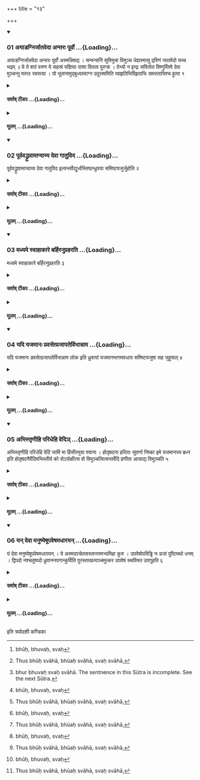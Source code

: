 +++
title = "१३"

+++

<div class="js_include" includetitle="true" newlevelforh1="3" unfilled url="/vedAH_yajuH/taittirIyam/sUtram/ApastambaH/shrautam/vishvAsa-prastutiH/03/13/01_ayADagnirjAtavedA_antaraH_pUrvo.md">
<details open><summary><h3>01 अयाडग्निर्जातवेदा अन्तरः पूर्वो ...{Loading}...</h3></summary>

अयाडग्निर्जातवेदा अन्तरः पूर्वो अस्मन्निषद्य । सन्वन्सनिं सुविमुचा विमुञ्च धेह्यस्मासु द्रविणं जातवेदो यच्च भद्रम् ॥ ये ते शतं वरुण ये सहस्रं यज्ञियाः पाशा वितता पुरुत्रा । तेभ्यो न इन्द्रः सवितोत विष्णुर्विश्वे देवा मुञ्चन्तु मरुतः स्वस्त्या । यो भूतानामुद्बुध्यस्वाग्न उदुत्तममिति व्याहृतिभिर्विहृताभिः समस्ताभिश्च हुत्वा १
</details>
</div>
<div class="js_include collapsed" newlevelforh1="4" title="सर्वाष् टीकाः" unfilled url="/vedAH_yajuH/taittirIyam/sUtram/ApastambaH/shrautam/sarvASh_TIkAH/03/13/01_ayADagnirjAtavedA_antaraH_pUrvo.md">
<details><summary><h4>सर्वाष् टीकाः ...{Loading}...</h4></summary>
<details><summary>थिते</summary>

1. ayāḍagnirjātavedāḥ... After having offered (the all expiation-libations) with these formulae and with the sacred utterances[^1] severally[^2] and jointly,[^3]  


[^1]: bhūḥ, bhuvaḥ, svaḥ  

[^2]: Thus bhūḥ svāhā, bhūaḥ svāhā, svaḥ svāhā,  

[^3]: bhur bhuvaḥ svaḥ svāhā. The sentnence in this Sūtra is incomplete. See the next Sūtra.
</details>
</details>
</div>
<div class="js_include collapsed" newlevelforh1="4" title="मूलम्" unfilled url="/vedAH_yajuH/taittirIyam/sUtram/ApastambaH/shrautam/mUlam/03/13/01_ayADagnirjAtavedA_antaraH_pUrvo.md">
<details><summary><h4>मूलम् ...{Loading}...</h4></summary>

अयाडग्निर्जातवेदा अन्तरः पूर्वो अस्मन्निषद्य । सन्वन्सनिं सुविमुचा विमुञ्च धेह्यस्मासु द्रविणं जातवेदो यच्च भद्रम् ॥ ये ते शतं वरुण ये सहस्रं यज्ञियाः पाशा वितता पुरुत्रा । तेभ्यो न इन्द्रः सवितोत विष्णुर्विश्वे देवा मुञ्चन्तु मरुतः स्वस्त्या । यो भूतानामुद्बुध्यस्वाग्न उदुत्तममिति व्याहृतिभिर्विहृताभिः समस्ताभिश्च हुत्वा १
</details>
</div>
<div class="js_include" includetitle="true" newlevelforh1="3" unfilled url="/vedAH_yajuH/taittirIyam/sUtram/ApastambaH/shrautam/vishvAsa-prastutiH/03/13/02_pUrvavaddhruvAmApyAyya_devA_gAtuvida.md">
<details open><summary><h3>02 पूर्ववद्ध्रुवामाप्याय्य देवा गातुविद ...{Loading}...</h3></summary>

पूर्ववद्ध्रुवामाप्याय्य देवा गातुविद इत्यन्तर्वेद्यूर्ध्वस्तिष्ठन्ध्रुवया समिष्टयजुर्जुहोति २
</details>
</div>
<div class="js_include collapsed" newlevelforh1="4" title="सर्वाष् टीकाः" unfilled url="/vedAH_yajuH/taittirIyam/sUtram/ApastambaH/shrautam/sarvASh_TIkAH/03/13/02_pUrvavaddhruvAmApyAyya_devA_gAtuvida.md">
<details><summary><h4>सर्वाष् टीकाः ...{Loading}...</h4></summary>
<details><summary>थिते</summary>

2. having made the Dhruvā swell in the same manner as described earlier,[^1] standing erect within the altar, the Adhvaryu offers the Samiṣṭayajus-libation with devā gātuvidaḥ...[^2]  


[^1]: See II.12.1.  

[^2]: TS I.1.13.u-v.
</details>
</details>
</div>
<div class="js_include collapsed" newlevelforh1="4" title="मूलम्" unfilled url="/vedAH_yajuH/taittirIyam/sUtram/ApastambaH/shrautam/mUlam/03/13/02_pUrvavaddhruvAmApyAyya_devA_gAtuvida.md">
<details><summary><h4>मूलम् ...{Loading}...</h4></summary>

पूर्ववद्ध्रुवामाप्याय्य देवा गातुविद इत्यन्तर्वेद्यूर्ध्वस्तिष्ठन्ध्रुवया समिष्टयजुर्जुहोति २
</details>
</div>
<div class="js_include" includetitle="true" newlevelforh1="3" unfilled url="/vedAH_yajuH/taittirIyam/sUtram/ApastambaH/shrautam/vishvAsa-prastutiH/03/13/03_madhyame_svAhAkAre_barhiranupraharati.md">
<details open><summary><h3>03 मध्यमे स्वाहाकारे बर्हिरनुप्रहरति ...{Loading}...</h3></summary>

मध्यमे स्वाहाकारे बर्हिरनुप्रहरति ३
</details>
</div>
<div class="js_include collapsed" newlevelforh1="4" title="सर्वाष् टीकाः" unfilled url="/vedAH_yajuH/taittirIyam/sUtram/ApastambaH/shrautam/sarvASh_TIkAH/03/13/03_madhyame_svAhAkAre_barhiranupraharati.md">
<details><summary><h4>सर्वाष् टीकाः ...{Loading}...</h4></summary>
<details><summary>थिते</summary>

3. At the time of the middle svāhā-call, he throws the barhis-grass.
</details>
</details>
</div>
<div class="js_include collapsed" newlevelforh1="4" title="मूलम्" unfilled url="/vedAH_yajuH/taittirIyam/sUtram/ApastambaH/shrautam/mUlam/03/13/03_madhyame_svAhAkAre_barhiranupraharati.md">
<details><summary><h4>मूलम् ...{Loading}...</h4></summary>

मध्यमे स्वाहाकारे बर्हिरनुप्रहरति ३
</details>
</div>
<div class="js_include" includetitle="true" newlevelforh1="3" unfilled url="/vedAH_yajuH/taittirIyam/sUtram/ApastambaH/shrautam/vishvAsa-prastutiH/03/13/04_yadi_yajamAnaH_pravasetprajApatervibhAnnAma.md">
<details open><summary><h3>04 यदि यजमानः प्रवसेत्प्रजापतेर्विभान्नाम ...{Loading}...</h3></summary>

यदि यजमानः प्रवसेत्प्रजापतेर्विभान्नाम लोक इति ध्रुवायां यजमानभागमवधाय समिष्टयजुषा सह जुहुयात् ४
</details>
</div>
<div class="js_include collapsed" newlevelforh1="4" title="सर्वाष् टीकाः" unfilled url="/vedAH_yajuH/taittirIyam/sUtram/ApastambaH/shrautam/sarvASh_TIkAH/03/13/04_yadi_yajamAnaH_pravasetprajApatervibhAnnAma.md">
<details><summary><h4>सर्वाष् टीकाः ...{Loading}...</h4></summary>
<details><summary>थिते</summary>

4. If the sacrificer is staying away (from the place of sacrifice), with prajāpater vibhānnāma lokaḥ...[^1] having placed the sacrificer's portion[^2] in the Dhruvā-ladle, the Adhvaryu should offer it along with the Samiṣṭayajus-libation.  

[^1]: TS I.6.5.h.  

[^2]: See III.1.9., III.3.5.9.
</details>
</details>
</div>
<div class="js_include collapsed" newlevelforh1="4" title="मूलम्" unfilled url="/vedAH_yajuH/taittirIyam/sUtram/ApastambaH/shrautam/mUlam/03/13/04_yadi_yajamAnaH_pravasetprajApatervibhAnnAma.md">
<details><summary><h4>मूलम् ...{Loading}...</h4></summary>

यदि यजमानः प्रवसेत्प्रजापतेर्विभान्नाम लोक इति ध्रुवायां यजमानभागमवधाय समिष्टयजुषा सह जुहुयात् ४
</details>
</div>
<div class="js_include" includetitle="true" newlevelforh1="3" unfilled url="/vedAH_yajuH/taittirIyam/sUtram/ApastambaH/shrautam/vishvAsa-prastutiH/03/13/05_abhistRNIhi_paridhehi_vedi~n.md">
<details open><summary><h3>05 अभिस्तृणीहि परिधेहि वेदिञ् ...{Loading}...</h3></summary>

अभिस्तृणीहि परिधेहि वेदिं जामिं मा हिंसीरमुया श्याना । होतृषदना हरिताः सुवर्णा निष्का इमे यजमानस्य ब्रध्न इति होतृषदनैर्वेदिमभिस्तीर्य को वोऽयोक्षीत्स वो विमुञ्चत्वित्यन्तर्वेदि प्रणीता आसाद्य विमुञ्चति ५
</details>
</div>
<div class="js_include collapsed" newlevelforh1="4" title="सर्वाष् टीकाः" unfilled url="/vedAH_yajuH/taittirIyam/sUtram/ApastambaH/shrautam/sarvASh_TIkAH/03/13/05_abhistRNIhi_paridhehi_vedi~n.md">
<details><summary><h4>सर्वाष् टीकाः ...{Loading}...</h4></summary>
<details><summary>थिते</summary>

5. With abhistr̥ṇīhi paridhehi...[^1] having spread the grass blades from the Hotr̥'s seat on the altar, with ko vo'yokṣīt... having placed the Praṇītā (brought forward) water within the altar, he unyokes (it).[^2]  

[^1]: TB III.7.5.13.  

[^2]: Contrast I.16.10.
</details>
</details>
</div>
<div class="js_include collapsed" newlevelforh1="4" title="मूलम्" unfilled url="/vedAH_yajuH/taittirIyam/sUtram/ApastambaH/shrautam/mUlam/03/13/05_abhistRNIhi_paridhehi_vedi~n.md">
<details><summary><h4>मूलम् ...{Loading}...</h4></summary>

अभिस्तृणीहि परिधेहि वेदिं जामिं मा हिंसीरमुया श्याना । होतृषदना हरिताः सुवर्णा निष्का इमे यजमानस्य ब्रध्न इति होतृषदनैर्वेदिमभिस्तीर्य को वोऽयोक्षीत्स वो विमुञ्चत्वित्यन्तर्वेदि प्रणीता आसाद्य विमुञ्चति ५
</details>
</div>
<div class="js_include" includetitle="true" newlevelforh1="3" unfilled url="/vedAH_yajuH/taittirIyam/sUtram/ApastambaH/shrautam/vishvAsa-prastutiH/03/13/06_yan_devA_manuShyeShUpaveShamadhArayan.md">
<details open><summary><h3>06 यन् देवा मनुष्येषूपवेषमधारयन् ...{Loading}...</h3></summary>

यं देवा मनुष्येषूपवेषमधारयन् । ये अस्मदपचेतसस्तानस्मभ्यमिहा कुरु । उपवेषोपविड्ढि नः प्रजां पुष्टिमथो धनम् । द्विपदो नश्चतुष्पदो ध्रुवाननपगान्कुर्विति पुरस्तात्प्रत्यञ्चमुत्कर उपवेषं स्थविमत उपगूहति ६
</details>
</div>
<div class="js_include collapsed" newlevelforh1="4" title="सर्वाष् टीकाः" unfilled url="/vedAH_yajuH/taittirIyam/sUtram/ApastambaH/shrautam/sarvASh_TIkAH/03/13/06_yan_devA_manuShyeShUpaveShamadhArayan.md">
<details><summary><h4>सर्वाष् टीकाः ...{Loading}...</h4></summary>
<details><summary>थिते</summary>

6. With yam deva manuṣyeṣu...[^1] he conceals the Upaveṣa (poking-stick) with the broad end from the east to the west on the rubbish heap.[^2]  

[^1-2]: See TB III.3.11.1-2.
</details>
</details>
</div>
<div class="js_include collapsed" newlevelforh1="4" title="मूलम्" unfilled url="/vedAH_yajuH/taittirIyam/sUtram/ApastambaH/shrautam/mUlam/03/13/06_yan_devA_manuShyeShUpaveShamadhArayan.md">
<details><summary><h4>मूलम् ...{Loading}...</h4></summary>

यं देवा मनुष्येषूपवेषमधारयन् । ये अस्मदपचेतसस्तानस्मभ्यमिहा कुरु । उपवेषोपविड्ढि नः प्रजां पुष्टिमथो धनम् । द्विपदो नश्चतुष्पदो ध्रुवाननपगान्कुर्विति पुरस्तात्प्रत्यञ्चमुत्कर उपवेषं स्थविमत उपगूहति ६
</details>
</div>





  
इति त्रयोदशी कण्डिका 
